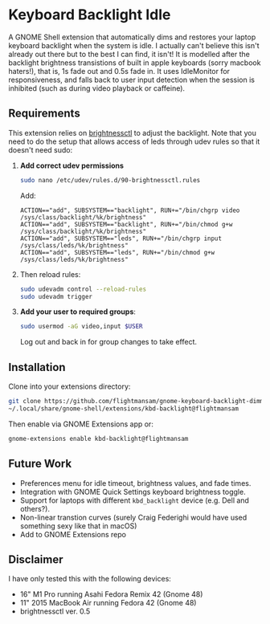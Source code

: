 # Keyboard Backlight Idle

A GNOME Shell extension that automatically dims and restores your laptop keyboard backlight when the system is idle. I actually can't believe this isn't already out there but to the best I can find, it isn't! It is modelled after the backlight brightness transistions of built in apple keyboards (sorry macbook haters!), that is, 1s fade out and 0.5s fade in. It uses IdleMonitor for responsiveness, and falls back to user input detection when the session is inhibited (such as during video playback or caffeine).


## Requirements

This extension relies on [brightnessctl](https://github.com/Hummer12007/brightnessctl) to adjust the backlight. Note that you need to do the setup that allows access of leds through udev rules so that it doesn't need sudo:


1. **Add correct udev permissions**  
   ```bash
   sudo nano /etc/udev/rules.d/90-brightnessctl.rules
   ```
   Add:
   ```
   ACTION=="add", SUBSYSTEM=="backlight", RUN+="/bin/chgrp video /sys/class/backlight/%k/brightness"
   ACTION=="add", SUBSYSTEM=="backlight", RUN+="/bin/chmod g+w /sys/class/backlight/%k/brightness"
   ACTION=="add", SUBSYSTEM=="leds", RUN+="/bin/chgrp input /sys/class/leds/%k/brightness"
   ACTION=="add", SUBSYSTEM=="leds", RUN+="/bin/chmod g+w /sys/class/leds/%k/brightness"
   ```

2. Then reload rules:
   ```bash
   sudo udevadm control --reload-rules
   sudo udevadm trigger
   ```

3. **Add your user to required groups**:
   ```bash
   sudo usermod -aG video,input $USER
   ```

   Log out and back in for group changes to take effect.

## Installation

Clone into your extensions directory:

```bash
git clone https://github.com/flightmansam/gnome-keyboard-backlight-dimmer.git \
~/.local/share/gnome-shell/extensions/kbd-backlight@flightmansam
```

Then enable via GNOME Extensions app or:

```bash
gnome-extensions enable kbd-backlight@flightmansam
```

## Future Work

- Preferences menu for idle timeout, brightness values, and fade times.  
- Integration with GNOME Quick Settings keyboard brightness toggle.  
- Support for laptops with different `kbd_backlight` device (e.g. Dell and others?).
- Non-linear transtion curves (surely Craig Federighi would have used something sexy like that in macOS)
- Add to GNOME Extensions repo

## Disclaimer
I have only tested this with the following devices:
- 16" M1 Pro running Asahi Fedora Remix 42 (Gnome 48)
- 11" 2015 MacBook Air running Fedora 42 (Gnome 48)
- brightnessctl ver. 0.5
